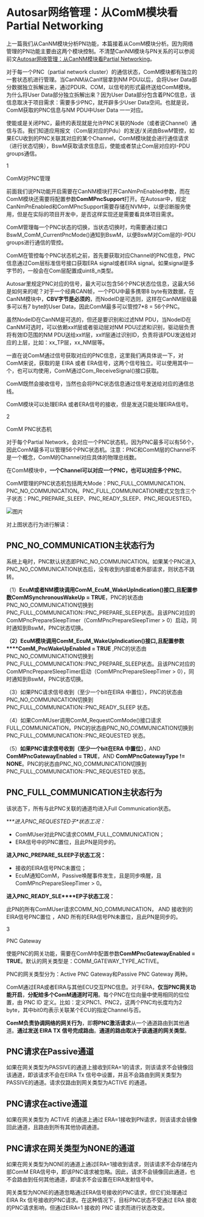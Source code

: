 # Autosar网络管理：从ComM模块看Partial Networking

上一篇我们从CanNM模块分析PN功能，本篇接着从ComM模块分析。因为网络管理的PN功能主要由这两个模块控制。不清楚CanNM模块与PN关系的可以参阅前文[Autosar网络管理：从CanNM模块看Partial Networking](http://mp.weixin.qq.com/s?__biz=MzUyNDU4NTc1NQ==&mid=2247485683&idx=1&sn=47c6527a7b6dabb3d60a3ca5f17d2c3b&chksm=fa2a5687cd5ddf91c55c850897f28e09c1697acdcd912009c1ef97787993f8bb2058a48a7b8f&scene=21#wechat_redirect)。

对于每一个PNC（partial network cluster）的通信状态，ComM模块都有独立的一套状态机进行管理。当CanNM从CanIf层拿到NM PDU以后，会将User Data部分数据独立拆解出来，通过PDUR、COM，以信号的形式最终送给ComM模块。为什么将User Data部分独立拆解出来？因为User Data部分包含着PNC信息，该信息取决于项目需求：需要多少PNC，就开辟多少User Data空间。也就是说，ComM获取的PNC信息与NM PDU中User Data 一一对应。

使能或是关闭PNC，最终的表现就是允许PNC关联的Node（或者说Channel）通信与否。我们知道应用报文（Com层对应的Pdu）的发送/关闭由BswM管控，如果ECU收到的PNC关联其对应的某个Channel，ComM模块就会进行通信请求（进行状态切换），BswM获取请求信息后，使能或者禁止Com层对应的I-PDU groups通信。

1

ComM对PNC管理



前面我们说PN功能开启需要在CanNM模块打开CanNmPnEnabled参数，而在ComM模块还需要将配置参数**ComMPncSupport**打开。在Autosar中，规定CanNmPnEnabled和ComMPncSupport需要存储在NVM中，以便诊断服务使用，但是在实际的项目开发中，是否这样实现还是需要看具体项目需求。

ComM管理每一个PNC状态的切换，当状态切换时，均需要通过接口BswM_ComM_CurrentPncMode()通知到BswM，以便BswM对Com层的I-PDU groups进行通信的管控。

ComM在管控每个PNC状态机之前，首先要获取对应Channel的PNC信息，PNC信息通过Com层标准信号接口获取ERA signal或者EIRA signal。如果signal是多字节的，一般会在Com层配置成uint8_n类型。

Autosar里规定PNC对应的信号，最大可以包含56个PNC状态位信息，这最大56是如何来的呢？对于一个经典CAN帧，一个PDU中最多携带8 byte有效数据，在CanNM模块中，**CBV字节是必须的**，而NodeID是可选则，这样在CanNM层级最多可以有7 byte的User Data，因此ComM最多可以管控7*8 = 56个PNC。

虽然NodeID在CanNM是可选的，但还是要识别和过滤NM PDU，当NodeID在CanNM可选时，可以依赖xxIf层或者驱动层对NM PDU过滤和识别，驱动层负责将有效ID范围的NM PDU送给xxIf层，xxIf层通过识别ID，负责将该PDU发送给对应的上层，比如：xx_TP层，xx_NM层等。

一直在说ComM通过信号获取对应的PNC信息，这里我们再具体说一下，对ComM来说，获取的是 EIRA 或者 ERA信号，这两个信号独立。可以使用其中一个，也可以均使用，ComM通过Com_ReceiveSignal()接口获取。

ComM既然会接收信号，当然也会将PNC状态信息通过信号发送给对应的通信总线。

ComM模块可以处理EIRA 或者ERA信号的接收，但是发送只能处理EIRA信号。

2

ComM PNC状态机

对于每个Partial Network，会对应一个PNC状态机，因为PNC最多可以有56个，因此ComM最多可以管理56个PNC状态机。注意：PNC和ComM层的Channel不是一个概念，ComM的Channel对应具体的物理总线数。

在ComM模块中，**一个Channel可以对应一个PNC，也可以对应多个PNC**。

ComM管理的PNC状态机包括两大Mode：PNC_FULL_COMMUNICATION、PNC_NO_COMMUNICATION。PNC_FULL_COMMUNICATION模式又包含三个子状态：PNC_PREPARE_SLEEP、PNC_READY_SLEEP、PNC_REQUESTED。

![图片](https://mmbiz.qpic.cn/mmbiz_png/eEEQvxEw8vyGEiasFVS3NAj7Xpx7FmetnkLEoI82Xlv3kjWA7ndNLr0EDiaqUOaQ6I0NQyCFpgRq49m3KmzdD2Pw/640?wx_fmt=png&wxfrom=5&wx_lazy=1&wx_co=1)

对上图状态行为进行解读：



## PNC_NO_COMMUNICATION主状态行为

系统上电时，PNC默认状态即PNC_NO_COMMUNICATION。如果某个PNC进入PNC_NO_COMMUNICATION状态后，没有收到内部或者外部请求，则状态不跳转。

（1）**EcuM或者NM模块调用ComM_EcuM_WakeUpIndication()接口,且配置参数ComMSynchronousWakeUp = TRUE**，PNC的状态由PNC_NO_COMMUNICATION切换到PNC_FULL_COMMUNICATION::PNC_PREPARE_SLEEP状态。且该PNC对应的ComMPncPrepareSleepTimer（ComMPncPrepareSleepTimer > 0）启动，同时通知到BswM，PNC状态切换。

**（2）EcuM模块调用ComM_EcuM_WakeUpIndication()接口,且配置参数****ComM_PncWakeUpEnabled = TRUE** ,PNC的状态由PNC_NO_COMMUNICATION切换到PNC_FULL_COMMUNICATION::PNC_PREPARE_SLEEP状态。且该PNC对应的ComMPncPrepareSleepTimer启动（ComMPncPrepareSleepTimer > 0），同时通知到BswM，PNC状态切换。

（3）如果PNC请求信号收到（至少一个bit在EIRA 中置位），PNC的状态由PNC_NO_COMMUNICATION切换到PNC_FULL_COMMUNICATION::PNC_READY_SLEEP 状态。

（4）如果ComMUser调用ComM_RequestComMode()接口请求 FULL_COMMUNICATION，PNC的状态由PNC_NO_COMMUNICATION切换到PNC_FULL_COMMUNICATION::PNC_REQUESTED 状态。

（5）**如果PNC请求信号收到（至少一个bit在ERA 中置位）**，AND **ComMPncGatewayEnabled = TRUE**，AND **ComMPncGatewayType != NONE**。PNC的状态由PNC_NO_COMMUNICATION切换到PNC_FULL_COMMUNICATION::PNC_REQUESTED  状态。

## PNC_FULL_COMMUNICATION主状态行为

该状态下，所有与此PNC关联的通道均进入Full Communication状态。

***\*进入PNC_REQUESTED子\**状态工况：**

- ComMUser对此PNC请求COMM_FULL_COMMUNICATION；
- ERA信号中的PNC置位，且此PN是同步的。

**进入PNC_PREPARE_SLEEP子状态工况：**

- 接收的EIRA信号PNC未置位；
- EcuM通知ComM，Passive唤醒事件发生，且是同步唤醒，且ComMPncPrepareSleepTimer > 0。

**进入PNC_READY_SLE****EP子状态工况：**

此PN的所有ComMUser请求COMM_NO_COMMUNICATION， AND 接收到的EIRA信号PNC置位 ，AND 所有的ERA信号PN未置位，且此PN是同步的。

3

PNC Gateway 



使能PNC的网关功能，需要在ComM中配置参数**ComMPncGatewayEnabled = TRUE**。默认的网关类型是：COMM_GATEWAY_TYPE_ACTIVE。

PNC的网关类型分为：Active PNC Gateway和Passive PNC Gateway 两种。

ComM通过ERA或者EIRA与其他ECU交互PNC信息。对于ERA，**仅当PNC网关功能开启**，**分配给多个ComM通道时可用**。每个PNC在位向量中使用相同的位位置，由 PNC ID 定义。比如：定义PNC1、PNC2，这两个PNC均长度均为2 byte，其中bit0均表示关联某个ECU的指定Channel与否。

**ComM负责协调网络的网关行为**，即**将PNC激活请求**从一个通道路由到其他通道。**通过发送 EIRA TX 信号完成路由**。**通道的路由取决于该通道的网关类型**。

## PNC请求在Passive通道

如果在网关类型为PASSIVE的通道上接收到ERA=1的请求，则该请求不会镜像回该通道，即该请求不会在EIRA Tx 信号中设置，并且不会路由到网关类型为PASSIVE的通道。请求仅路由到网关类型为ACTIVE 的通道。

## PNC请求在active通道

如果在网关类型为 ACTIVE 的通道上通过 ERA=1接收到PN请求，则该请求会镜像回此通道，且路由到所有其他协调通道。

## PNC请求在网关类型为NONE的通道

如果在网关类型为NONE的通道上通过ERA=1接收到请求，则该请求不会存储在内部ComM ERA信号中，即该PNC请求被忽略。因此，请求不会镜像回此通道，也不会路由到任何其他通道，即请求不会设置在EIRA发射信号中。

网关类型为NONE的通道忽略通过ERA信号接收的PNC请求，但它们处理通过 EIRA Rx 信号接收的PNC请求。在这种情况下，目标PNC状态不受通过 ERA 接收的PNC请求影响，但通过EIRA=1 接收的 PNC 请求而进行状态改变。

